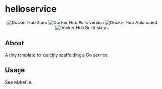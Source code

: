 # helloservice

<p align="center">
    <img src="https://img.shields.io/docker/stars/krinklesaurus/helloservice.svg"
          alt="Docker Hub Stars">
    <img src="https://img.shields.io/docker/pulls/krinklesaurus/helloservice.svg"
          alt="Docker Hub Pulls version">
    <img src="https://img.shields.io/docker/automated/krinklesaurus/helloservice.svg"
          alt="Docker Hub Automated">
    <img src="https://img.shields.io/docker/build/krinklesaurus/helloservice.svg"
          alt="Docker Hub Build status">
</p>

## About

A tiny template for quickly scaffolding a Go service

## Usage

See Makefile.
